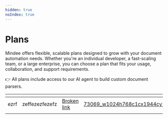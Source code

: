 ```yaml
---
hidden: true
noIndex: true
---
```


# Plans

Mindee offers flexible, scalable plans designed to grow with your document automation needs. Whether you're an individual developer, a fast-scaling team, or a large enterprise, you can choose a plan that fits your usage, collaboration, and support requirements.

👉 All plans include access to our AI agent to build custom document parsers.

<table data-view="cards"><thead><tr><th></th><th></th><th data-type="content-ref"></th><th data-hidden data-card-cover data-type="image"></th></tr></thead><tbody><tr><td>ezrf</td><td>zeffezezfezefz</td><td><a href="broken-reference">Broken link</a></td><td><a href="../.gitbook/assets/73069_w1024h768c1cx1944cy1292cxt0cyt0cxb3888cyb2585.webp">73069_w1024h768c1cx1944cy1292cxt0cyt0cxb3888cyb2585.webp</a></td></tr><tr><td></td><td></td><td></td><td></td></tr></tbody></table>

